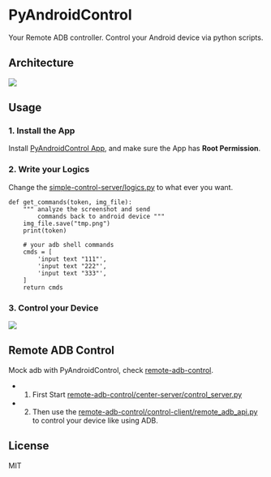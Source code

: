 # PyAndroidControl
Your Remote ADB controller. Control your Android device via python scripts. 

## Architecture
![](architecture.png)

## Usage
### 1. Install the App
Install [PyAndroidControl App](https://github.com/nladuo/PyAndroidControl/releases), and make sure the App has **Root Permission**.

### 2. Write your Logics
Change the [simple-control-server/logics.py](simple-control-server/logics.py) to what ever you want.
```
def get_commands(token, img_file):
    """ analyze the screenshot and send 
        commands back to android device """
    img_file.save("tmp.png")
    print(token)

    # your adb shell commands
    cmds = [
        'input text "111"',
        'input text "222"',
        'input text "333"',
    ]
    return cmds

```
### 3. Control your Device
![](demo.gif)


## Remote ADB Control
Mock adb with PyAndroidControl, check [remote-adb-control](remote-adb-control).

- 1. First Start [remote-adb-control/center-server/control_server.py](remote-adb-control/center-server/control_server.py)
- 2. Then use the [remote-adb-control/control-client/remote_adb_api.py](remote-adb-control/control-client/remote_adb_api.py) to control your device like using ADB.


## License
MIT
